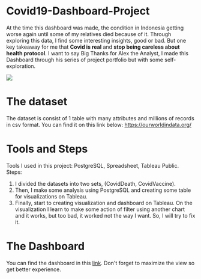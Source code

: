 # Covid19-Dashboard-Project
At the time this dashboard was made, the condition in Indonesia getting worse again until some of my relatives died because of it. Through exploring this data, I find some interesting insights, good or bad. But one key takeaway for me that **Covid is real** and **stop being careless about health protocol**. I want to say Big Thanks for Alex the Analyst, I made this Dashboard through his series of project portfolio but with some self-exploration.

<img src="https://lanskap.unitri.ac.id/wp-content/uploads/2020/03/CoronaVirusHeader-Final-3.jpg">

# The dataset
The dataset is consist of 1 table with many attributes and millions of records in csv format. You can find it on this link below:
https://ourworldindata.org/

# Tools and Steps
Tools I used in this project: PostgreSQL, Spreadsheet, Tableau Public.
Steps:
1. I divided the datasets into two sets, (CovidDeath, CovidVaccine).
2. Then, I make some analysis using PostgreSQL and creating some table for visualizations on Tableau.
3. Finally, start to creating visualization and dashboard on Tableau.
On the visualization I learn to make some action of filter using another chart and it works, but too bad, it worked not the way I want. So, I will try to fix it.

# The Dashboard
You can find the dashboard in this <a href="https://public.tableau.com/views/ProjectCovidDashboard/Dashboard1?:language=en-GB&:display_count=n&:origin=viz_share_link">link</a>.
Don't forget to maximize the view so get better experience.


